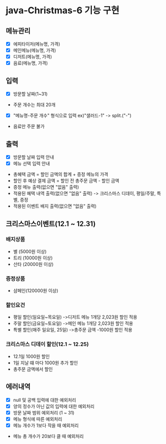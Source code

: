 # java-Christmas-6 기능 구현

## 메뉴관리
- [x] 에피타이저(메뉴명, 가격)
- [x] 메인메뉴(메뉴명, 가격)
- [x] 디저트(메뉴명, 가격)
- [x] 음료(메뉴명, 가격)

## 입력
- [x] 방문할 날짜(1~31)
- 주문 개수는 최대 20개
- [x] "메뉴명-주문 개수" 형식으로 입력 ex)"샐러드-1" -> split.("-")
- 음료만 주문 불가

## 출력
- [x] 방문할 날짜 입력 안내
- [x] 메뉴 선택 입력 안내
- 총혜택 금액 = 할인 금액의 합계 + 증정 메뉴의 가격
- 할인 후 예상 결제 금액 = 할인 전 총주문 금액 - 할인 금액
- 증정 메뉴 출력(없으면 "없음" 출력)
- 적용된 혜택 내역 출력(없으면 "없음" 출력) -> 크리스마스 디데이, 평일/주말, 특별, 증정
- 적용된 이벤트 배지 출력(없으면 "없음" 출력)

## 크리스마스이벤트(12.1 ~ 12.31)
### 배지상품
- 별 (5000원 이상)
- 트리 (10000원 이상)
- 산타 (20000원 이상)

### 증정상품
- 샴페인(120000원 이상)

### 할인요건
- 평일 할인(일요일~목요일) ->디저트 메뉴 1개당 2,023원 할인 적용
- 주말 할인(금요일~토요일) ->메인 메뉴 1개당 2,023원 할인 적용
- 특별 할인(매주 일요일, 25일) ->총주문 금액 -1000원 할인 적용

### 크리스마스 디데이 할인(12.1 ~ 12.25)
- 12.1일 1000원 할인
- 1일 지날 떄 마다 1000원 추가 할인
- 총주문 금액에서 할인

## 에러내역
- [x] null 및 공백 입력에 대한 예외처리
- [x] 양의 정수가 아닌 값의 입력에 대한 예외처리
- [x] 방문 날짜 범위 예외처리 (1 ~ 31)
- [x] 메뉴 형식에 따른 예외처리
- [x] 메뉴 개수가 1보다 작을 때 예외처리
- 메뉴 총 개수가 20보다 클 때 예외처리